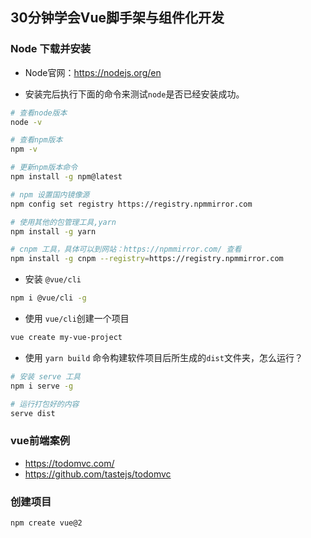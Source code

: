 ## 30分钟学会Vue脚手架与组件化开发

### Node 下载并安装

- Node官网：https://nodejs.org/en

- 安装完后执行下面的命令来测试`node`是否已经安装成功。

```sh
# 查看node版本
node -v

# 查看npm版本
npm -v

# 更新npm版本命令
npm install -g npm@latest

# npm 设置国内镜像源
npm config set registry https://registry.npmmirror.com

# 使用其他的包管理工具,yarn
npm install -g yarn

# cnpm 工具，具体可以到网站：https://npmmirror.com/ 查看
npm install -g cnpm --registry=https://registry.npmmirror.com
```

- 安装 `@vue/cli`

```sh
npm i @vue/cli -g
```

- 使用 `vue/cli`创建一个项目

```sh
vue create my-vue-project
```

- 使用 `yarn build` 命令构建软件项目后所生成的`dist`文件夹，怎么运行？

```sh
# 安装 serve 工具
npm i serve -g

# 运行打包好的内容
serve dist
```



### vue前端案例

- https://todomvc.com/
- https://github.com/tastejs/todomvc

###   创建项目

```sh
npm create vue@2
```

